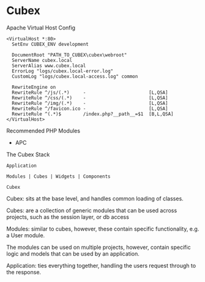 Cubex
=====

Apache Virtual Host Config

    <VirtualHost *:80>
      SetEnv CUBEX_ENV development

      DocumentRoot "PATH_TO_CUBEX\cubex\webroot"
      ServerName cubex.local
      ServerAlias www.cubex.local
      ErrorLog "logs/cubex.local-error.log"
      CustomLog "logs/cubex.local-access.log" common

      RewriteEngine on
      RewriteRule ^/js/(.*)     -                       [L,QSA]
      RewriteRule ^/css/(.*)    -                       [L,QSA]
      RewriteRule ^/img/(.*)    -                       [L,QSA]
      RewriteRule ^/favicon.ico -                       [L,QSA]
      RewriteRule ^(.*)$        /index.php?__path__=$1  [B,L,QSA]
    </VirtualHost>

Recommended PHP Modules

- APC


The Cubex Stack

    Application

    Modules | Cubes | Widgets | Components

    Cubex

 Cubex: sits at the base level, and handles common loading of classes.


 Cubes: are a collection of generic modules that can be used across projects, such as the session layer, or db access


 Modules:
 similar to cubes, however, these contain specific functionality, e.g. a User module.

 The modules can be used on multiple projects, however, contain specific logic and models
 that can be used by an application.


 Application: ties everything together, handling the users request through to the response.
